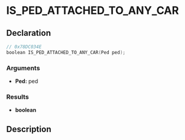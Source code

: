 # IS_PED_ATTACHED_TO_ANY_CAR

## Declaration
```cpp
// 0x78DC034E
boolean IS_PED_ATTACHED_TO_ANY_CAR(Ped ped);
```

### Arguments
- **Ped:** ped

### Results
- **boolean**

## Description
